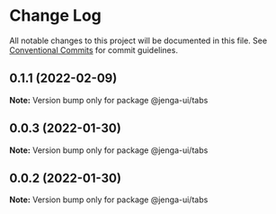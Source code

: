 # Change Log

All notable changes to this project will be documented in this file.
See [Conventional Commits](https://conventionalcommits.org) for commit guidelines.

## 0.1.1 (2022-02-09)

**Note:** Version bump only for package @jenga-ui/tabs

## 0.0.3 (2022-01-30)

**Note:** Version bump only for package @jenga-ui/tabs

## 0.0.2 (2022-01-30)

**Note:** Version bump only for package @jenga-ui/tabs
